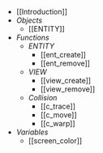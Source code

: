 - [[Introduction]]
- *Objects*
	- [[ENTITY]]
- *Functions*
	- *ENTITY*
		- [[ent_create]]
		- [[ent_remove]]
	- *VIEW*
		- [[view_create]]
		- [[view_remove]]
	- *Collision*
		- [[c_trace]]
		- [[c_move]]
		- [[c_warp]]
- *Variables*
	- [[screen_color]]